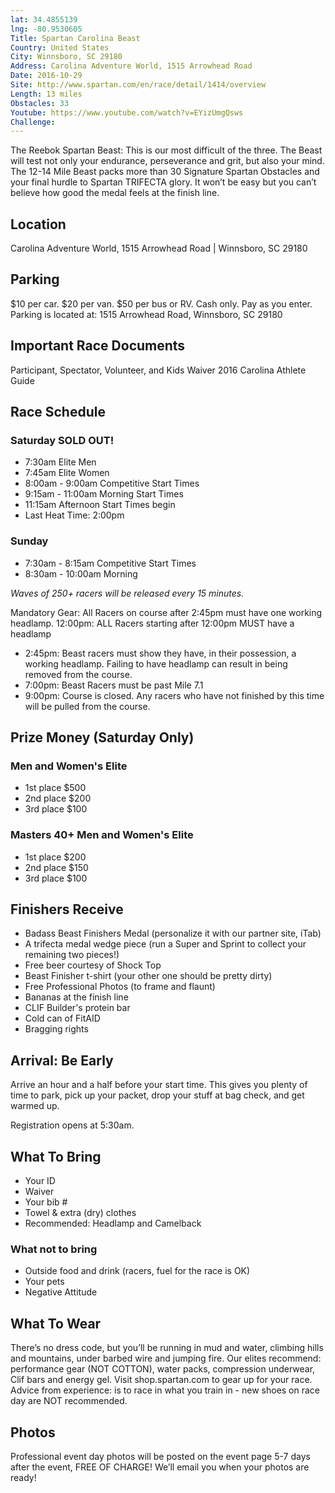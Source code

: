 ```yaml
---
lat: 34.4855139
lng: -80.9530605
Title: Spartan Carolina Beast
Country: United States
City: Winnsboro, SC 29180
Address: Carolina Adventure World, 1515 Arrowhead Road
Date: 2016-10-29
Site: http://www.spartan.com/en/race/detail/1414/overview
Length: 13 miles
Obstacles: 33
Youtube: https://www.youtube.com/watch?v=EYizUmgQsws
Challenge:
---
```


The Reebok Spartan Beast: This is our most difficult of the three. The Beast will test not only your endurance, perseverance and grit, but also your mind. The 12-14 Mile Beast packs more than 30 Signature Spartan Obstacles and your final hurdle to Spartan TRIFECTA glory. It won’t be easy but you can’t believe how good the medal feels at the finish line.


## Location

Carolina Adventure World, 1515 Arrowhead Road | Winnsboro, SC 29180


## Parking

$10 per car. $20 per van. $50 per bus or RV. Cash only. Pay as you enter. Parking is located at: 1515 Arrowhead Road, Winnsboro, SC 29180


## Important Race Documents

Participant, Spectator, Volunteer, and Kids Waiver  2016 Carolina Athlete Guide


## Race Schedule

### Saturday SOLD OUT!

- 7:30am Elite Men
- 7:45am Elite Women
- 8:00am - 9:00am Competitive Start Times
- 9:15am - 11:00am Morning Start Times
- 11:15am Afternoon Start Times begin
- Last Heat Time: 2:00pm

### Sunday

- 7:30am - 8:15am Competitive Start Times
- 8:30am - 10:00am Morning

*Waves of 250+ racers will be released every 15 minutes.*

Mandatory Gear: All Racers on course after 2:45pm must have one working headlamp. 12:00pm: ALL Racers starting after 12:00pm MUST have a headlamp

- 2:45pm: Beast racers must show they have, in their possession, a working headlamp. Failing to have headlamp can result in being removed from the course.
- 7:00pm: Beast Racers must be past Mile 7.1
- 9:00pm: Course is closed. Any racers who have not finished by this time will be pulled from the course.


## Prize Money (Saturday Only)

### Men and Women's Elite

- 1st place $500
- 2nd place $200
- 3rd place $100

### Masters 40+ Men and Women's Elite

- 1st place $200
- 2nd place $150
- 3rd place $100


## Finishers Receive

- Badass Beast Finishers Medal (personalize it with our partner site, iTab)
- A trifecta medal wedge piece (run a Super and Sprint to collect your remaining two pieces!)
- Free beer courtesy of Shock Top
- Beast Finisher t-shirt (your other one should be pretty dirty)
- Free Professional Photos (to frame and flaunt)
- Bananas at the finish line
- CLIF Builder's protein bar
- Cold can of FitAID
- Bragging rights

## Arrival: Be Early

Arrive an hour and a half before your start time. This gives you plenty of time to park, pick up your packet, drop your stuff at bag check, and get warmed up.

Registration opens at 5:30am.


## What To Bring

- Your ID
- Waiver
- Your bib #
- Towel & extra (dry) clothes
- Recommended: Headlamp and Camelback

### What not to bring

- Outside food and drink (racers, fuel for the race is OK)
- Your pets
- Negative Attitude


## What To Wear

There’s no dress code, but you’ll be running in mud and water, climbing hills and mountains, under barbed wire and jumping fire. Our elites recommend: performance gear (NOT COTTON), water packs, compression underwear, Clif bars and energy gel. Visit shop.spartan.com to gear up for your race.  Advice from experience: is to race in what you train in - new shoes on race day are NOT recommended.


## Photos

Professional event day photos will be posted on the event page 5-7 days after the event, FREE OF CHARGE! We’ll email you when your photos are ready!
